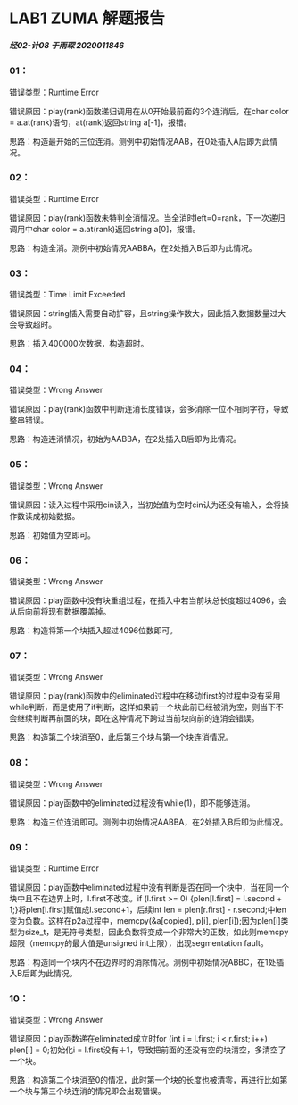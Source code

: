 # LAB1 ZUMA	解题报告



##### 经02-计08	于雨琛	2020011846

### 01：

错误类型：Runtime Error

错误原因：play(rank)函数递归调用在从0开始最前面的3个连消后，在char color = a.at(rank)语句，at(rank)返回string a[-1]，报错。

思路：构造最开始的三位连消。测例中初始情况AAB，在0处插入A后即为此情况。

### 02：

错误类型：Runtime Error

错误原因：play(rank)函数未特判全消情况。当全消时left=0=rank，下一次递归调用中char color = a.at(rank)返回string a[0]，报错。

思路：构造全消。测例中初始情况AABBA，在2处插入B后即为此情况。

### 03：

错误类型：Time Limit Exceeded 

错误原因：string插入需要自动扩容，且string操作数大，因此插入数据数量过大会导致超时。

思路：插入400000次数据，构造超时。

### 04：

错误类型：Wrong Answer

错误原因：play(rank)函数中判断连消长度错误，会多消除一位不相同字符，导致整串错误。

思路：构造连消情况，初始为AABBA，在2处插入B后即为此情况。

### 05：

错误类型：Wrong Answer

错误原因：读入过程中采用cin读入，当初始值为空时cin认为还没有输入，会将操作数读成初始数据。

思路：初始值为空即可。

### 06：

错误类型：Wrong Answer

错误原因：play函数中没有块重组过程，在插入中若当前块总长度超过4096，会从后向前将现有数据覆盖掉。

思路：构造将第一个块插入超过4096位数即可。

### 07：

错误类型：Wrong Answer

错误原因：play(rank)函数中的eliminated过程中在移动lfirst的过程中没有采用while判断，而是使用了if判断，这样如果前一个块此前已经被消为空，则当下不会继续判断再前面的块，即在这种情况下跨过当前块向前的连消会错误。

思路：构造第二个块消至0，此后第三个块与第一个块连消情况。

### 08：

错误类型：Wrong Answer

错误原因：play函数中的eliminated过程没有while(1)，即不能够连消。

思路：构造三位连消即可。测例中初始情况AABBA，在2处插入B后即为此情况。

### 09：

错误类型：Runtime Error

错误原因：play函数中eliminated过程中没有判断是否在同一个块中，当在同一个块中且不在边界上时，l.first不改变。if (l.first >= 0) {plen[l.first] = l.second + 1;}将plen[l.first]赋值成l.second+1，后续int len = plen[r.first] - r.second;中len变为负数。这样在p2a过程中，memcpy(&a[copied], p[i], plen[i]);因为plen[i]类型为size_t，是无符号类型，因此负数将变成一个非常大的正数，如此则memcpy超限（memcpy的最大值是unsigned int上限），出现segmentation fault。

思路：构造同一个块内不在边界时的消除情况。测例中初始情况ABBC，在1处插入B后即为此情况。

### 10：

错误类型：Wrong Answer

错误原因：play函数递在eliminated成立时for (int i = l.first; i < r.first; i++) plen[i] = 0;初始化i = l.first没有＋1，导致把前面的还没有空的块清空，多清空了一个块。

思路：构造第二个块消至0的情况，此时第一个块的长度也被清零，再进行比如第一个块与第三个块连消的情况即会出现错误。
